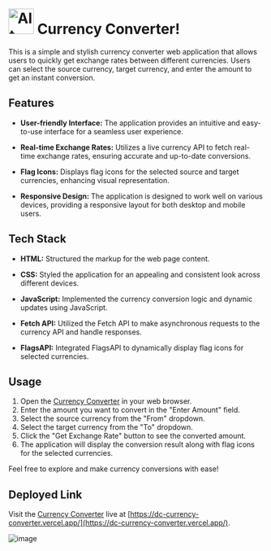 # <img src="https://github.com/divyam751/CurrencyConverter/assets/125983433/57fb1f08-f26d-4039-8e5b-87eee85567d3" width="50" alt="Alt Text"> Currency Converter! 


This is a simple and stylish currency converter web application that allows users to quickly get exchange rates between different currencies. Users can select the source currency, target currency, and enter the amount to get an instant conversion.

## Features

- **User-friendly Interface:** The application provides an intuitive and easy-to-use interface for a seamless user experience.

- **Real-time Exchange Rates:** Utilizes a live currency API to fetch real-time exchange rates, ensuring accurate and up-to-date conversions.

- **Flag Icons:** Displays flag icons for the selected source and target currencies, enhancing visual representation.

- **Responsive Design:** The application is designed to work well on various devices, providing a responsive layout for both desktop and mobile users.

## Tech Stack

- **HTML:** Structured the markup for the web page content.

- **CSS:** Styled the application for an appealing and consistent look across different devices.

- **JavaScript:** Implemented the currency conversion logic and dynamic updates using JavaScript.

- **Fetch API:** Utilized the Fetch API to make asynchronous requests to the currency API and handle responses.

- **FlagsAPI:** Integrated FlagsAPI to dynamically display flag icons for selected currencies.

## Usage

1. Open the [Currency Converter](https://dc-currency-converter.vercel.app/) in your web browser.
2. Enter the amount you want to convert in the "Enter Amount" field.
3. Select the source currency from the "From" dropdown.
4. Select the target currency from the "To" dropdown.
5. Click the "Get Exchange Rate" button to see the converted amount.
6. The application will display the conversion result along with flag icons for the selected currencies.

Feel free to explore and make currency conversions with ease!

## Deployed Link

Visit the [Currency Converter](https://dc-currency-converter.vercel.app/) live at [https://dc-currency-converter.vercel.app/](https://dc-currency-converter.vercel.app/).


![image](https://github.com/divyam751/CurrencyConverter/assets/125983433/f4cfbef5-3646-44c4-ad00-3ca4a120b419)
